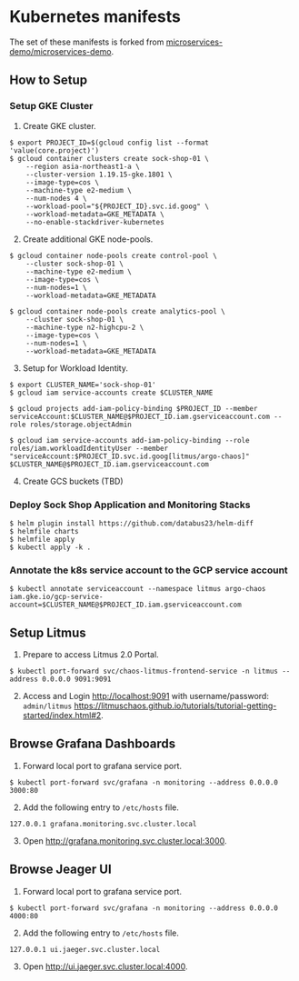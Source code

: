 # Kubernetes manifests

The set of these manifests is forked from [microservices-demo/microservices-demo](https://github.com/microservices-demo/microservices-demo).
## How to Setup

### Setup GKE Cluster

1. Create GKE cluster.

```shell-session
$ export PROJECT_ID=$(gcloud config list --format 'value(core.project)')
$ gcloud container clusters create sock-shop-01 \
	--region asia-northeast1-a \
	--cluster-version 1.19.15-gke.1801 \
	--image-type=cos \
	--machine-type e2-medium \
	--num-nodes 4 \
	--workload-pool="${PROJECT_ID}.svc.id.goog" \
	--workload-metadata=GKE_METADATA \
	--no-enable-stackdriver-kubernetes
```

2. Create additional GKE node-pools.

```shell-session
$ gcloud container node-pools create control-pool \
	--cluster sock-shop-01 \
	--machine-type e2-medium \
	--image-type=cos \
	--num-nodes=1 \
	--workload-metadata=GKE_METADATA

$ gcloud container node-pools create analytics-pool \
	--cluster sock-shop-01 \
	--machine-type n2-highcpu-2 \
	--image-type=cos \
	--num-nodes=1 \
	--workload-metadata=GKE_METADATA
```

3. Setup for Workload Identity.

```shell-session
$ export CLUSTER_NAME='sock-shop-01'
$ gcloud iam service-accounts create $CLUSTER_NAME
```

```shell-session
$ gcloud projects add-iam-policy-binding $PROJECT_ID --member serviceAccount:$CLUSTER_NAME@$PROJECT_ID.iam.gserviceaccount.com --role roles/storage.objectAdmin
```

```shell-session
$ gcloud iam service-accounts add-iam-policy-binding --role roles/iam.workloadIdentityUser --member "serviceAccount:$PROJECT_ID.svc.id.goog[litmus/argo-chaos]" $CLUSTER_NAME@$PROJECT_ID.iam.gserviceaccount.com
```


4. Create GCS buckets (TBD)

### Deploy Sock Shop Application and Monitoring Stacks

```shell-session
$ helm plugin install https://github.com/databus23/helm-diff
$ helmfile charts
$ helmfile apply
$ kubectl apply -k .
```

### Annotate the k8s service account to the GCP service account

```shell-session
$ kubectl annotate serviceaccount --namespace litmus argo-chaos iam.gke.io/gcp-service-account=$CLUSTER_NAME@$PROJECT_ID.iam.gserviceaccount.com
```
## Setup Litmus

1. Prepare to access Litmus 2.0 Portal.

```shell-session
$ kubectl port-forward svc/chaos-litmus-frontend-service -n litmus --address 0.0.0.0 9091:9091
```

2. Access and Login <http://localhost:9091> with username/password: `admin/litmus` <https://litmuschaos.github.io/tutorials/tutorial-getting-started/index.html#2>.

## Browse Grafana Dashboards

1. Forward local port to grafana service port.

```shell-session
$ kubectl port-forward svc/grafana -n monitoring --address 0.0.0.0 3000:80
```

2. Add the following entry to `/etc/hosts` file.

```
127.0.0.1 grafana.monitoring.svc.cluster.local
```

3. Open <http://grafana.monitoring.svc.cluster.local:3000>.

## Browse Jeager UI


1. Forward local port to grafana service port.

```shell-session
$ kubectl port-forward svc/grafana -n monitoring --address 0.0.0.0 4000:80
```

2. Add the following entry to `/etc/hosts` file.

```
127.0.0.1 ui.jaeger.svc.cluster.local
```

3. Open <http://ui.jaeger.svc.cluster.local:4000>.
